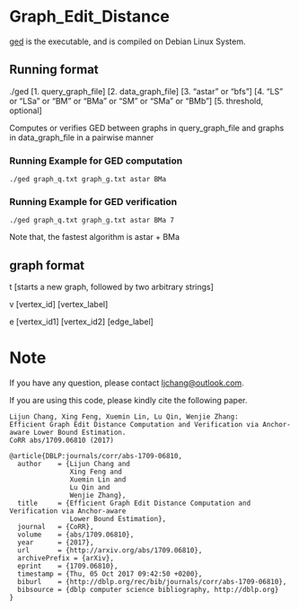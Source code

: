 # Graph_Edit_Distance

[ged](ged) is the executable, and is compiled on Debian Linux System.

## Running format 
./ged [1. query_graph_file] [2. data_graph_file] [3. “astar” or “bfs”] [4. “LS” or “LSa” or “BM” or “BMa” or “SM” or “SMa” or “BMb”] [5. threshold, optional]

Computes or verifies GED between graphs in query_graph_file and graphs in data_graph_file in a pairwise manner

### Running Example for GED computation
```
./ged graph_q.txt graph_g.txt astar BMa
```
### Running Example for GED verification
```
./ged graph_q.txt graph_g.txt astar BMa 7
```
Note that, the fastest algorithm is astar + BMa

## graph format
t [starts a new graph, followed by two arbitrary strings]

v [vertex_id] [vertex_label]

e [vertex_id1] [vertex_id2] [edge_label]

# Note
If you have any question, please contact ljchang@outlook.com.

If you are using this code, please kindly cite the following paper.
```
Lijun Chang, Xing Feng, Xuemin Lin, Lu Qin, Wenjie Zhang:
Efficient Graph Edit Distance Computation and Verification via Anchor-aware Lower Bound Estimation.
CoRR abs/1709.06810 (2017)
```

```
@article{DBLP:journals/corr/abs-1709-06810,
  author    = {Lijun Chang and
               Xing Feng and
               Xuemin Lin and
               Lu Qin and
               Wenjie Zhang},
  title     = {Efficient Graph Edit Distance Computation and Verification via Anchor-aware
               Lower Bound Estimation},
  journal   = {CoRR},
  volume    = {abs/1709.06810},
  year      = {2017},
  url       = {http://arxiv.org/abs/1709.06810},
  archivePrefix = {arXiv},
  eprint    = {1709.06810},
  timestamp = {Thu, 05 Oct 2017 09:42:50 +0200},
  biburl    = {http://dblp.org/rec/bib/journals/corr/abs-1709-06810},
  bibsource = {dblp computer science bibliography, http://dblp.org}
}
```
